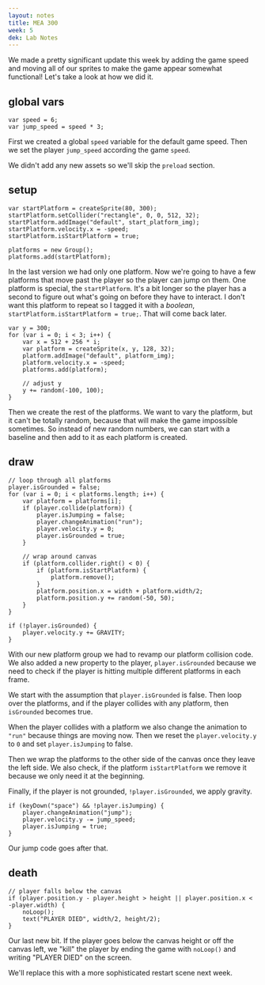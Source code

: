 ```yaml
---
layout: notes
title: MEA 300
week: 5
dek: Lab Notes
---
```


We made a pretty significant update this week by adding the game speed and moving all of our sprites to make the game appear somewhat functional!  Let's take a look at how we did it.

## global vars

```
var speed = 6;
var jump_speed = speed * 3;
```

First we created a global `speed` variable for the default game speed.  Then we set the player `jump_speed` according the game `speed`.

We didn't add any new assets so we'll skip the `preload` section.

## setup

```
var startPlatform = createSprite(80, 300);
startPlatform.setCollider("rectangle", 0, 0, 512, 32);
startPlatform.addImage("default", start_platform_img);
startPlatform.velocity.x = -speed;
startPlatform.isStartPlatform = true;

platforms = new Group();
platforms.add(startPlatform);
```

In the last version we had only one platform.  Now we're going to have a few platforms that move past the player so the player can jump on them.  One platform is special, the `startPlatform`.  It's a bit longer so the player has a second to figure out what's going on before they have to interact.  I don't want this platform to repeat so I tagged it with a *boolean*, `startPlatform.isStartPlatform = true;`. That will come back later.

```
var y = 300;
for (var i = 0; i < 3; i++) {
    var x = 512 + 256 * i;
    var platform = createSprite(x, y, 128, 32);
    platform.addImage("default", platform_img);
    platform.velocity.x = -speed;
    platforms.add(platform);
    
    // adjust y
    y += random(-100, 100);
}
```

Then we create the rest of the platforms.  We want to vary the platform, but it can't be totally random, because that will make the game impossible sometimes.  So instead of new random numbers, we can start with a baseline and then add to it as each platform is created.

## draw

```
// loop through all platforms
player.isGrounded = false;
for (var i = 0; i < platforms.length; i++) {
    var platform = platforms[i];
    if (player.collide(platform)) {
        player.isJumping = false;
        player.changeAnimation("run");
        player.velocity.y = 0;
        player.isGrounded = true;
    }
    
    // wrap around canvas
    if (platform.collider.right() < 0) {
        if (platform.isStartPlatform) {
            platform.remove();
        }
        platform.position.x = width + platform.width/2;
        platform.position.y += random(-50, 50);
    }
}

if (!player.isGrounded) {
    player.velocity.y += GRAVITY;
}
```

With our new platform group we had to revamp our platform collision code.  We also added a new property to the player, `player.isGrounded` because we need to check if the player is hitting multiple different platforms in each frame.

We start with the assumption that `player.isGrounded` is false.  Then loop over the platforms, and if the player collides with any platform, then `isGrounded` becomes true.

When the player collides with a platform we also change the animation to `"run"` because things are moving now.  Then we reset the `player.velocity.y` to `0` and set  `player.isJumping` to false.

Then we wrap the platforms to the other side of the canvas once they leave the left side.  We also check, if the platform `isStartPlatform` we remove it because we only need it at the beginning.

Finally, if the player is not grounded, `!player.isGrounded`, we apply gravity.

```
if (keyDown("space") && !player.isJumping) {
    player.changeAnimation("jump");
    player.velocity.y -= jump_speed;
    player.isJumping = true;
}
```

Our jump code goes after that.

## death

```
// player falls below the canvas
if (player.position.y - player.height > height || player.position.x < -player.width) {
    noLoop();
    text("PLAYER DIED", width/2, height/2);
}
```

Our last new bit.  If the player goes below the canvas height or off the canvas left, we "kill" the player by ending the game with `noLoop()` and writing "PLAYER DIED" on the screen.

We'll replace this with a more sophisticated restart scene next week.




